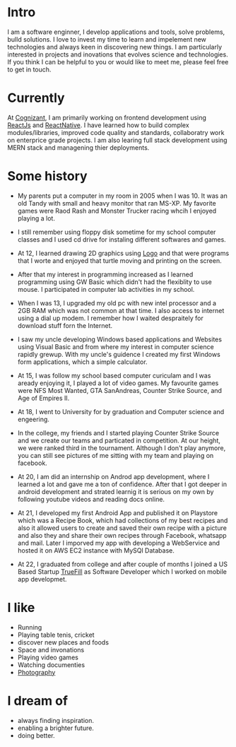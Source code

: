 
# Intro

I am a software enginner, I develop applications and tools, solve problems, bulld solutions. I love to invest my time to learn and impelement new technologies and always keen in discovering new things. I am particularly interested in projects and inovations that evolves science and technologies. If you think I can be helpful to you or would like to meet me, please feel free to get in touch.

# Currently

At [Cognizant](https://www.cognizant.com/), I am primarily working on frontend development using [ReactJs](https://reactjs.org/) and [ReactNative](https://reactnative.dev/). I have learned how to build complex modules/libraries, improved code quality and standards, collaboratry work on enterprice grade projects. I am also learing full stack development using MERN stack and managening thier deployments.

# Some history

- My parents put a computer in my room in 2005 when I was 10. It was an old Tandy with small and heavy monitor that ran MS-XP. My favorite games were Raod Rash and Monster Trucker racing whcih I enjoyed playing a lot.

- I still remember using floppy disk sometime for my school computer classes and I used cd drive for instaling different softwares and games.

- At 12, I learned drawing 2D graphics using [Logo](https://shorturl.at/jxGO8) and that were programs that I worte and enjoyed that turtle moving and printing on the screen.

- After that my interest in programming increased as I learned programming using GW Basic which didn't had the flexiblity to use mouse. I participated in computer lab activities in my school.

- When I was 13, I upgraded my old pc with new intel processor and a 2GB RAM which was not common at that time. I also access to internet using a dial up modem. I remember how I waited despraitely for download stuff forn the Internet.

- I saw my uncle developing Windows based applications and Websites using Visual Basic and from where my interest in computer science rapidly grewup. With my uncle's guidence I created my first Windows form applications, which a simple calculator.

- At 15, I was follow my school based computer curiculam and I was aready enjoying it, I played a lot of video games. My favourite games were NFS Most Wanted, GTA SanAndreas, Counter Strike Source, and Age of Empires II.

- At 18, I went to University for by graduation and Computer science and engeering.

- In the college, my friends and I started playing Counter Strike Source and we create our teams and particated in competition. At our height, we were ranked third in the tournament. Although I don't play anymore, you can still see pictures of me sitting with my team and playing on facebook.

- At 20, I am did an internship on Androd app development, where I learned a lot and gave me a ton of confidence. After that I got deeper in android development and strated learnig it is serious on my own by following youtube videos and reading docs online.

- At 21, I developed my first Android App and published it on Playstore which was a Recipe Book, which had collections of my best recipes and also it allowed users to create and saved their own recipe with a picture and also they and share their own recipes through Facebook, whatsapp and mail. Later I imporved my app with developing a WebService and hosted it on AWS EC2 instance with MySQl Database.

- At 22, I graduated from college and after couple of months I joined a US Based Startup [TrueFill](https://www.truefill.com/) as Software Developer which I worked on mobile app developmet.

# I like

- Running
- Playing table tenis, cricket
- discover new places and foods
- Space and invonations
- Playing video games
- Watching documenties
- [Photography](https://www.instagram.com/behind_d_lenz_/)

# I dream of

- always finding inspiration.
- enabling a brighter future.
- doing better.
